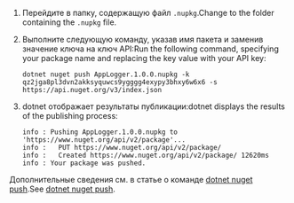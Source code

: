 1. <span data-ttu-id="3ec1a-101">Перейдите в папку, содержащую файл `.nupkg`.</span><span class="sxs-lookup"><span data-stu-id="3ec1a-101">Change to the folder containing the `.nupkg` file.</span></span>

1. <span data-ttu-id="3ec1a-102">Выполните следующую команду, указав имя пакета и заменив значение ключа на ключ API:</span><span class="sxs-lookup"><span data-stu-id="3ec1a-102">Run the following command, specifying your package name and replacing the key value with your API key:</span></span>

    ```cli
    dotnet nuget push AppLogger.1.0.0.nupkg -k qz2jga8pl3dvn2akksyquwcs9ygggg4exypy3bhxy6w6x6 -s https://api.nuget.org/v3/index.json
    ```

1. <span data-ttu-id="3ec1a-103">dotnet отображает результаты публикации:</span><span class="sxs-lookup"><span data-stu-id="3ec1a-103">dotnet displays the results of the publishing process:</span></span>

    ```output
    info : Pushing AppLogger.1.0.0.nupkg to 'https://www.nuget.org/api/v2/package'...
    info :   PUT https://www.nuget.org/api/v2/package/
    info :   Created https://www.nuget.org/api/v2/package/ 12620ms
    info : Your package was pushed.
    ```

<span data-ttu-id="3ec1a-104">Дополнительные сведения см. в статье о команде [dotnet nuget push](/dotnet/core/tools/dotnet-nuget-push).</span><span class="sxs-lookup"><span data-stu-id="3ec1a-104">See [dotnet nuget push](/dotnet/core/tools/dotnet-nuget-push).</span></span>